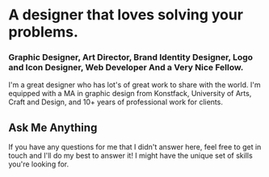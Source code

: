 # A designer that loves solving your problems.

### Graphic Designer, Art Director, Brand Identity Designer, Logo and Icon Designer, Web Developer And a Very Nice Fellow.

I'm a great designer who has lot's of great work to share with the world. 
I'm equipped with a MA in graphic design from Konstfack, University of Arts, Craft and Design, and 10+ years of professional work for clients.

## Ask Me Anything

 If you have any questions for me that I didn't answer here, feel free to get in touch and I'll do my best to answer it! I might have the unique set of skills you're looking for.